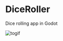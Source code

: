 # DiceRoller
Dice rolling app in Godot

![togif](https://github.com/Abbion/DiceRoller/assets/55063719/d7750d78-c611-435d-abdd-f644eb2c621c)
